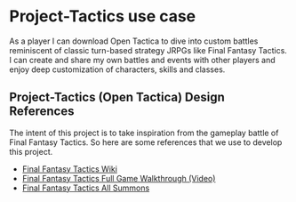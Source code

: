 # Project-Tactics use case
As a player I can download Open Tactica to dive into custom battles reminiscent of classic turn-based strategy JRPGs like Final Fantasy Tactics. I can create and share my own battles and events with other players and enjoy deep customization of characters, skills and classes.

## Project-Tactics (Open Tactica) Design References

The intent of this project is to take inspiration from the gameplay battle of Final Fantasy Tactics. So here are some references that we use to develop this project.

- [Final Fantasy Tactics Wiki](https://finalfantasy.fandom.com/wiki/Final_Fantasy_Tactics)
- [Final Fantasy Tactics Full Game Walkthrough (Video)](https://youtu.be/8AIsju_KT-E?si=f9WIoEi8qWDf-And)
- [Final Fantasy Tactics All Summons](https://www.youtube.com/watch?v=bTi1R0bTq7A)